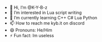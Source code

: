 - 👋 Hi, I’m @K-Y-B-z
- 👀 I’m interested in Lua script writing 
- 🌱 I’m currently learning C++ C# Lua Python
- 📫 How to reach me kyb.it on discord 
- 😄 Pronouns: He/Him
- ⚡ Fun fact: Im useless 

<!---
K-Y-B-z/K-Y-B-z is a ✨ special ✨ repository because its `README.md` (this file) appears on your GitHub profile.
You can click the Preview link to take a look at your changes.
--->
